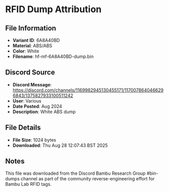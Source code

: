 # RFID Dump Attribution

## File Information
- **Variant ID**: 6A8A40BD
- **Material**: ABS/ABS
- **Color**: White
- **Filename**: hf-mf-6A8A40BD-dump.bin

## Discord Source
- **Discord Message**: https://discord.com/channels/1169982945130455171/1170078640466296843/1375827933100511242
- **User**: Various
- **Date Posted**: Aug 2024
- **Description**: White ABS dump

## File Details
- **File Size**: 1024 bytes
- **Downloaded**: Thu Aug 28 12:07:43 BST 2025

## Notes
This file was downloaded from the Discord Bambu Research Group #bin-dumps channel as part of the community reverse-engineering effort for Bambu Lab RFID tags.
